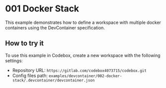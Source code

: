 # 001 Docker Stack

This example demonstrates how to define a workspace with multiple docker containers using the DevContainer specification.

## How to try it

To use this example in Codebox, create a new workspace with the following settings:

- Repository URL: `https://gitlab.com/codebox4073715/codebox.git`
- Config files path: `examples/devcontainer/002-docker-stack/.devcontainer/devcontainer.json`
